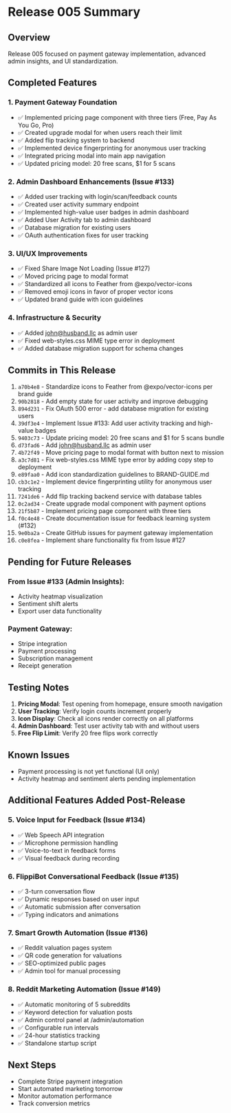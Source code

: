 # Release 005 Summary

## Overview
Release 005 focused on payment gateway implementation, advanced admin insights, and UI standardization.

## Completed Features

### 1. Payment Gateway Foundation
- ✅ Implemented pricing page component with three tiers (Free, Pay As You Go, Pro)
- ✅ Created upgrade modal for when users reach their limit
- ✅ Added flip tracking system to backend
- ✅ Implemented device fingerprinting for anonymous user tracking
- ✅ Integrated pricing modal into main app navigation
- ✅ Updated pricing model: 20 free scans, $1 for 5 scans

### 2. Admin Dashboard Enhancements (Issue #133)
- ✅ Added user tracking with login/scan/feedback counts
- ✅ Created user activity summary endpoint
- ✅ Implemented high-value user badges in admin dashboard
- ✅ Added User Activity tab to admin dashboard
- ✅ Database migration for existing users
- ✅ OAuth authentication fixes for user tracking

### 3. UI/UX Improvements
- ✅ Fixed Share Image Not Loading (Issue #127)
- ✅ Moved pricing page to modal format
- ✅ Standardized all icons to Feather from @expo/vector-icons
- ✅ Removed emoji icons in favor of proper vector icons
- ✅ Updated brand guide with icon guidelines

### 4. Infrastructure & Security
- ✅ Added john@husband.llc as admin user
- ✅ Fixed web-styles.css MIME type error in deployment
- ✅ Added database migration support for schema changes

## Commits in This Release

1. `a70b4e8` - Standardize icons to Feather from @expo/vector-icons per brand guide
2. `90b2818` - Add empty state for user activity and improve debugging
3. `894d231` - Fix OAuth 500 error - add database migration for existing users
4. `39df3e4` - Implement Issue #133: Add user activity tracking and high-value badges
5. `9403c73` - Update pricing model: 20 free scans and $1 for 5 scans bundle
6. `d73fad6` - Add john@husband.llc as admin user
7. `4b72f49` - Move pricing page to modal format with button next to mission
8. `a3c7d81` - Fix web-styles.css MIME type error by adding copy step to deployment
9. `e89faa0` - Add icon standardization guidelines to BRAND-GUIDE.md
10. `cb3c1e2` - Implement device fingerprinting utility for anonymous user tracking
11. `7241de6` - Add flip tracking backend service with database tables
12. `0c2ad34` - Create upgrade modal component with payment options
13. `21f5b87` - Implement pricing page component with three tiers
14. `f0c4e48` - Create documentation issue for feedback learning system (#132)
15. `9e0ba2a` - Create GitHub issues for payment gateway implementation
16. `c0e8fea` - Implement share functionality fix from Issue #127

## Pending for Future Releases

### From Issue #133 (Admin Insights):
- Activity heatmap visualization
- Sentiment shift alerts
- Export user data functionality

### Payment Gateway:
- Stripe integration
- Payment processing
- Subscription management
- Receipt generation

## Testing Notes

1. **Pricing Modal**: Test opening from homepage, ensure smooth navigation
2. **User Tracking**: Verify login counts increment properly
3. **Icon Display**: Check all icons render correctly on all platforms
4. **Admin Dashboard**: Test user activity tab with and without users
5. **Free Flip Limit**: Verify 20 free flips work correctly

## Known Issues
- Payment processing is not yet functional (UI only)
- Activity heatmap and sentiment alerts pending implementation

## Additional Features Added Post-Release

### 5. Voice Input for Feedback (Issue #134)
- ✅ Web Speech API integration
- ✅ Microphone permission handling
- ✅ Voice-to-text in feedback forms
- ✅ Visual feedback during recording

### 6. FlippiBot Conversational Feedback (Issue #135)
- ✅ 3-turn conversation flow
- ✅ Dynamic responses based on user input
- ✅ Automatic submission after conversation
- ✅ Typing indicators and animations

### 7. Smart Growth Automation (Issue #136)
- ✅ Reddit valuation pages system
- ✅ QR code generation for valuations
- ✅ SEO-optimized public pages
- ✅ Admin tool for manual processing

### 8. Reddit Marketing Automation (Issue #149)
- ✅ Automatic monitoring of 5 subreddits
- ✅ Keyword detection for valuation posts
- ✅ Admin control panel at /admin/automation
- ✅ Configurable run intervals
- ✅ 24-hour statistics tracking
- ✅ Standalone startup script

## Next Steps
- Complete Stripe payment integration
- Start automated marketing tomorrow
- Monitor automation performance
- Track conversion metrics